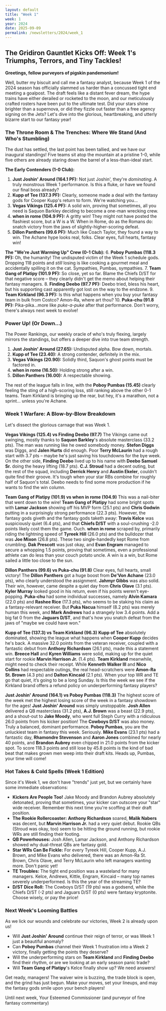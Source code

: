 ```yaml
---
layout: default
title: "Week 1"
week: 1
year: 2024
date: 2025-09-09
permalink: /newsletters/2024/week_1
---
```


## The Gridiron Gauntlet Kicks Off: Week 1's Triumphs, Terrors, and Tiny Tackles!

**Greetings, fellow purveyors of pigskin pandemonium!**

Well, butter my biscuit and call me a fantasy analyst, because Week 1 of the 2024 season has officially slammed us harder than a concussed tight end meeting a goalpost. The draft feels like a distant fever dream, the hype trains have either derailed or rocketed to the moon, and our meticulously crafted rosters have been put to the ultimate test. Did your stars shine brighter than a supernova, or did they fizzle out faster than a free agency signing on the Jets? Let's dive into the glorious, heartbreaking, and utterly bizarre start to our fantasy year!

### The Throne Room & The Trenches: Where We Stand (And Who's Stumbling)

The dust has settled, the last point has been tallied, and we have our inaugural standings! Five teams sit atop the mountain at a pristine 1-0, while five others are already staring down the barrel of a less-than-ideal start.

**The Early Contenders (1-0 Club):**
1.  **Just Joshin' Around (164.1 PF):** Not just Joshin', they're *dominating*. A truly monstrous Week 1 performance. Is this a fluke, or have we found our final boss already?
2.  **Kupp of Tee (137.3 PF):** Clearly, someone made a deal with the fantasy gods for Cooper Kupp's return to form. We're watching you...
3.  **Vegas Vikings (125.4 PF):** A solid win, proving that sometimes, all you need is Saquon Barkley deciding to become a one-man wrecking crew.
4.  **when in rome (104.9 PF):** A gritty win! They might not have posted the flashiest score, but a W is a W. When in Rome, do as the Romans do: snatch victory from the jaws of slightly-higher-scoring defeat.
5.  **Dillon Panthers (99.6 PF):** Much like Coach Taylor, they found a way to win. The Achane hype looks real, folks. Clear eyes, full hearts, fantasy win!

**The "We're Just Warming Up" Crew (0-1 Club):**
6.  **Poboy Pumbas (118.3 PF):** Oh, the humanity! The undisputed victim of the Week 1 schedule gods. Dropping 118 points and *still* losing is like cooking a gourmet meal and accidentally spilling it on the cat. Sympathies, Pumbas, sympathies.
7.  **Team Gang of Platipy (101.9 PF):** So close, yet so far. Blame the Chiefs D/ST for that negative score – they clearly didn't get the memo about helping their fantasy managers.
8.  **Finding Deebo (97.7 PF):** Deebo tried, bless his heart, but his supporting cast apparently got lost on the way to the endzone.
9.  **Team Kirkland (96.3 PF):** Is this what happens when you buy your fantasy team in bulk from Costco? Amon-Ra, where art thou?
10. **Puka-chu (91.8 PF):** Pika-pika...more like *puke-a-puke* after that performance. Don't worry, there's always next week to evolve!

### Power Up! (Or Down...)

The Power Rankings, our weekly oracle of who's truly flexing, largely mirrors the standings, but offers a deeper dive into true team strength.

1.  **Just Joshin' Around (27.65):** Undisputed alpha. Bow down, mortals.
2.  **Kupp of Tee (23.40):** A strong contender, definitely in the mix.
3.  **Vegas Vikings (20.90):** Solidly third, Saquon's ghost points must be factored in.
4.  **when in rome (16.50):** Holding strong after a win.
5.  **Dillon Panthers (16.00):** A respectable showing.

The rest of the league falls in line, with the **Poboy Pumbas (15.45)** clearly feeling the sting of a high-scoring loss, still ranking above the other 0-1 teams. Team Kirkland is bringing up the rear, but hey, it's a marathon, not a sprint... unless you're Achane.

### Week 1 Warfare: A Blow-by-Blow Breakdown

Let's dissect the glorious carnage that was Week 1.

**Vegas Vikings (125.4) vs Finding Deebo (97.7)**
The Vikings came out swinging, mostly thanks to **Saquon Barkley**'s absolute masterclass (33.2 pts). The man was running like he owed somebody money. **Stefon Diggs** was Diggs, and **Jalen Hurts** did enough. Poor **Terry McLaurin** had a rough start with 3.7 pts – maybe he's just saving his touchdowns for the bye week.
On the other side, **Finding Deebo** lived up to his name with **Deebo Samuel Sr.** doing the heavy lifting (18.7 pts). **C.J. Stroud** had a decent outing, but the rest of the squad, including **Derrick Henry** and **Austin Ekeler**, couldn't quite find their groove. It's tough when your star RBs combine for roughly half of Saquon's total. Deebo needs to find some more production if he wants to find the win column.

**Team Gang of Platipy (101.9) vs when in rome (104.9)**
This was a nail-biter that went down to the wire! **Team Gang of Platipy** had some bright spots with **Lamar Jackson** showing off his MVP form (25.1 pts) and **Chris Godwin** putting in a surprisingly strong performance (22.3 pts). However, the fantasy gods giveth and the fantasy gods taketh away: **Travis Kelce** was suspiciously quiet (6.4 pts), and that **Chiefs D/ST** with a soul-crushing -2.0 points likely cost them the game. Ouch.
**when in rome** scraped by, primarily riding the lightning speed of **Tyreek Hill** (26.0 pts) and the bulldozer that was **Joe Mixon** (26.8 pts). These two single-handedly kept Rome from crumbling. **Dak Prescott** was just okay, and **Evan Engram** managed to secure a whopping 1.5 points, proving that sometimes, even a professional athlete can do less than your couch potato uncle. A win is a win, but Rome sailed a little too close to the sun.

**Dillon Panthers (99.6) vs Puka-chu (91.8)**
Clear eyes, full hearts, small victory! The **Dillon Panthers** got a huge boost from **De'Von Achane** (23.0 pts), who clearly understood the assignment. **Jahmyr Gibbs** was also solid. Their win, however, came despite a quiet day from **Chris Olave** (3.1 pts). **Kyler Murray** looked good in his return, even if his points weren't eye-popping.
**Puka-chu** had some individual successes, namely **Alvin Kamara** (22.0 pts) and **Rashee Rice** (17.3 pts), who seems to be staking his claim as a fantasy-relevant receiver. But **Puka Nacua** himself (8.2 pts) was merely human this week, and **Mark Andrews** had a strangely low 3.4 points. Add a big fat 0 from the **Jaguars D/ST**, and that's how you snatch defeat from the jaws of "maybe we could have won."

**Kupp of Tee (137.3) vs Team Kirkland (96.3)**
**Kupp of Tee** absolutely dominated, showing the league what happens when **Cooper Kupp** decides he's back. A massive 32.0 points from the veteran receiver, coupled with a fantastic debut from **Anthony Richardson** (26.1 pts), made this a statement win. **Breece Hall** and **Kyren Williams** were solid, making up for the quiet start for rookie **Marvin Harrison Jr.** (1.4 pts).
**Team Kirkland** meanwhile, might need to check their receipt. While **Kenneth Walker III** and **Nico Collins** had respectable outings, the real head-scratchers were **Amon-Ra St. Brown** (4.3 pts) and **Dalton Kincaid** (2.1 pts). When your top WR and TE go that quiet, it’s going to be a long Sunday. Is this the week we see if the Kirkland brand offers a refund policy on underperforming fantasy players?

**Just Joshin' Around (164.1) vs Poboy Pumbas (118.3)**
The highest score of the week met the highest losing score of the week in a fantasy showdown for the ages! **Just Joshin' Around** was simply unstoppable. **Josh Allen** delivered a QB masterclass (31.2 pts), **A.J. Brown** was a beast (22.9 pts), and a shout-out to **Jake Moody**, who went full Steph Curry with a ridiculous 26.0 points from his kicker position! The **Cowboys D/ST** was also money. Truly a balanced, dominant performance.
**Poboy Pumbas**, you are the unluckiest team in fantasy this week. Seriously. **Mike Evans** (23.1 pts) had a fantastic day, **Rhamondre Stevenson** and **Aaron Jones** combined for nearly 40 points, and **Brandon Aubrey** even chipped in 21.0 points from the kicker spot. To score 118.3 points and still lose by 45.8 points is the kind of bad beat that makes grown men weep into their draft kits. Heads up, Pumbas, your time will come!

### Hot Takes & Cold Spells (Week 1 Edition)

Since it's Week 1, we don't have "trends" just yet, but we certainly have some immediate observations:

*   **Kickers Are People Too!** Jake Moody and Brandon Aubrey absolutely detonated, proving that sometimes, your kicker can outscore your "star" wide receiver. Remember this next time you're scoffing at their draft position.
*   **The Rookie Rollercoaster:** **Anthony Richardson** soared, **Malik Nabers** was decent, but **Marvin Harrison Jr.** had a very quiet debut. Rookie QBs (Stroud was okay, too) seem to be hitting the ground running, but rookie WRs are still finding their footing.
*   **QB Powerhouses:** Josh Allen, Lamar Jackson, and Anthony Richardson showed why dual-threat QBs are fantasy gold.
*   **Star WRs Can Be Fickle:** For every Tyreek Hill, Cooper Kupp, A.J. Brown, and Mike Evans who delivered, there was an Amon-Ra St. Brown, Chris Olave, and Terry McLaurin who left managers wanting more. Don't panic yet!
*   **TE Troubles:** The tight end position was a wasteland for many managers. Kelce, Andrews, Kittle, Engram, Kincaid – many top names severely underperformed. Is this the year of the streaming TE?
*   **D/ST Dice Roll:** The Cowboys D/ST (19 pts) was a godsend, while the Chiefs D/ST (-2 pts) and Jaguars D/ST (0 pts) were fantasy kryptonite. Choose wisely, or pay the price!

### Next Week's Looming Battles

As we lick our wounds and celebrate our victories, Week 2 is already upon us!

*   Will **Just Joshin' Around** continue their reign of terror, or was Week 1 just a beautiful anomaly?
*   Can **Poboy Pumbas** channel their Week 1 frustration into a Week 2 victory, finally getting the points they deserve?
*   Will the underperforming stars on **Team Kirkland** and **Finding Deebo** find their rhythm, or are we looking at an early season panic trade?
*   Will **Team Gang of Platipy**'s Kelce finally show up? We need answers!

Get ready, managers! The waiver wire is buzzing, the trade block is open, and the grind has just begun. Make your moves, set your lineups, and may the fantasy gods smile upon your bench players!

Until next week,
Your Esteemed Commissioner (and purveyor of fine fantasy commentary)